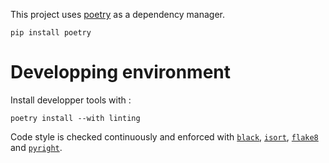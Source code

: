 

This project uses [poetry](https://python-poetry.org/) as a dependency 
manager. 

```
pip install poetry
```

# Developping environment

Install developper tools with :

```
poetry install --with linting
```

Code style is checked continuously and enforced with 
[`black`](https://github.com/psf/black), 
[`isort`](https://pypi.org/project/isort/), 
[`flake8`](https://pypi.org/project/flake8/) and 
[`pyright`](https://github.com/microsoft/pyright).

